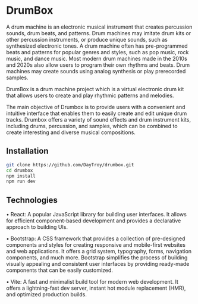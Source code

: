 
# DrumBox

A drum machine is an electronic musical instrument that creates percussion sounds, drum beats, and patterns. Drum machines may imitate drum kits or other percussion instruments, or produce unique sounds, such as synthesized electronic tones. A drum machine often has pre-programmed beats and patterns for popular genres and styles, such as pop music, rock music, and dance music. Most modern drum machines made in the 2010s and 2020s also allow users to program their own rhythms and beats. Drum machines may create sounds using analog synthesis or play prerecorded samples.

DrumBox is a drum machine project which is a virtual electronic drum kit that allows users to create and play rhythmic patterns and melodies.

The main objective of Drumbox is to provide users with a convenient and intuitive interface that enables them to easily create and edit unique drum tracks. Drumbox offers a variety of sound effects and drum instrument kits, including drums, percussion, and samples, which can be combined to create interesting and diverse musical compositions.
## Installation

```bash
git clone https://github.com/DayTroy/drumbox.git
cd drumbox
npm install
npm run dev
```

## Technologies

• React: A popular JavaScript library for building user interfaces. It allows for efficient component-based development and provides a declarative approach to building UIs.

• Bootstrap: A CSS framework that provides a collection of pre-designed components and styles for creating responsive and mobile-first websites and web applications. It offers a grid system, typography, forms, navigation components, and much more. Bootstrap simplifies the process of building visually appealing and consistent user interfaces by providing ready-made components that can be easily customized.

• Vite: A fast and minimalist build tool for modern web development. It offers a lightning-fast dev server, instant hot module replacement (HMR), and optimized production builds.
    
